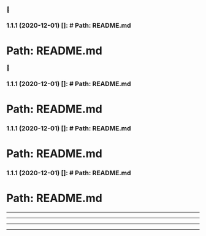 🙂

### 1.1.1 (2020-12-01) []: # Path: README.md

 # Path: README.md 

🙂

### 1.1.1 (2020-12-01) []: # Path: README.md

 # Path: README.md 

 
### 1.1.1 (2020-12-01) []: # Path: README.md

 # Path: README.md 


### 1.1.1 (2020-12-01) []: # Path: README.md

 # Path: README.md 
***
***
***
***


